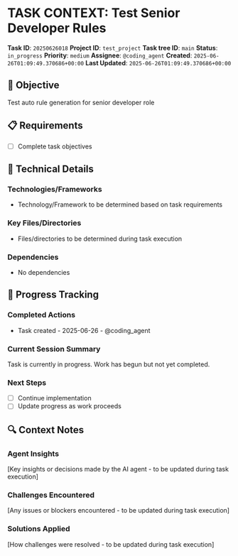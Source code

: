 # TASK CONTEXT: Test Senior Developer Rules

**Task ID**: `20250626018`
**Project ID**: `test_project`
**Task tree ID**: `main`
**Status**: `in_progress`
**Priority**: `medium`
**Assignee**: `@coding_agent`
**Created**: `2025-06-26T01:09:49.370686+00:00`
**Last Updated**: `2025-06-26T01:09:49.370686+00:00`

## 🎯 Objective
Test auto rule generation for senior developer role

## 📋 Requirements
- [ ] Complete task objectives

## 🔧 Technical Details
### Technologies/Frameworks
- Technology/Framework to be determined based on task requirements

### Key Files/Directories
- Files/directories to be determined during task execution

### Dependencies
- No dependencies

## 🚀 Progress Tracking
### Completed Actions
- Task created - 2025-06-26 - @coding_agent

### Current Session Summary
Task is currently in progress. Work has begun but not yet completed.

### Next Steps
- [ ] Continue implementation
- [ ] Update progress as work proceeds

## 🔍 Context Notes
### Agent Insights
[Key insights or decisions made by the AI agent - to be updated during task execution]

### Challenges Encountered
[Any issues or blockers encountered - to be updated during task execution]

### Solutions Applied
[How challenges were resolved - to be updated during task execution]
